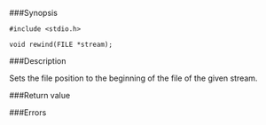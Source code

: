 ###Synopsis

`#include <stdio.h>`

`void rewind(FILE *stream);`

###Description

Sets the file position to the beginning of the file of the given stream.

###Return value

###Errors